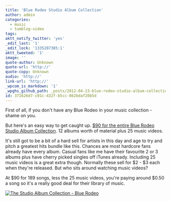```yaml
---
title: 'Blue Rodeo Studio Album Collection'
author: admin
categories:
  - music
  - tumblog-video
tags: 
aktt_notify_twitter: 'yes'
_edit_last: '1'
_edit_lock: '1335207385:1'
aktt_tweeted: '1'
image: ''
quote-author: Unknown
quote-url: 'http://'
quote-copy: Unknown
audio: 'http://'
link-url: 'http://'
_wpcom_is_markdown: '1'
_wpghs_github_path: _posts/2012-04-23-blue-rodeo-studio-album-collection.md
id: 371626d7-c01c-432f-b5cc-862bdaf20b5d
---
```

<p>First of all, if you don't have any Blue Rodeo in your music collection - shame on you.</p>
<p>But here's an easy way to get caught up. <a href="http://click.linksynergy.com/fs-bin/stat?id=6PFrOqNV4B8&offerid=146261&type=3&subid=0&tmpid=1826&RD_PARM1=http%253A%252F%252Fitunes.apple.com%252Fca%252Falbum%252Fthe-studio-album-collection%252Fid515053274%253Fuo%253D4%2526partnerId%253D30" target="itunes_store">$90 for the entire Blue Rodeo Studio Album Collection</a>. 12 albums worth of material plus 25 music videos.</p>
<p>It's still got to be a bit of a hard sell for artists in this day and age to try and pitch a greatest hits bundle like this. Chances are most hardcore fans already have every album. Casual fans like me have their favourite 2 or 3 albums plus have cherry picked singles off iTunes already. Including 25 music videos is a great extra though. Normally these sell for $2 - $3 each when they're released. But who sits around watching music videos?</p>
<p>At $90 for 189 songs, less the 25 music videos, you're paying around $0.50 a song so it's a really good deal for their library of music.</p>
<p><a href="http://click.linksynergy.com/fs-bin/stat?id=6PFrOqNV4B8&offerid=146261&type=3&subid=0&tmpid=1826&RD_PARM1=http%253A%252F%252Fitunes.apple.com%252Fca%252Falbum%252Fthe-studio-album-collection%252Fid515053274%253Fuo%253D4%2526partnerId%253D30" target="itunes_store"><img src="http://r.mzstatic.com/images/web/linkmaker/badge_itunes-lrg.gif" alt="The Studio Album Collection - Blue Rodeo" style="border: 0;"/></a></p>
